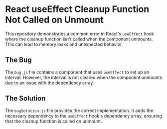 # React useEffect Cleanup Function Not Called on Unmount

This repository demonstrates a common error in React's `useEffect` hook where the cleanup function isn't called when the component unmounts. This can lead to memory leaks and unexpected behavior.

## The Bug

The `bug.js` file contains a component that uses `useEffect` to set up an interval. However, the interval is not cleared when the component unmounts due to an issue with the dependency array.

## The Solution

The `bugSolution.js` file provides the correct implementation. It adds the necessary dependency to the `useEffect` hook's dependency array, ensuring that the cleanup function is called on unmount.